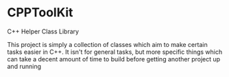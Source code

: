 # CPPToolKit
C++ Helper Class Library

This project is simply a collection of classes which aim to make certain tasks easier in C++. It isn't for general tasks, but more specific things which can take a decent amount of time to build before getting another project up and running
